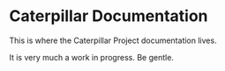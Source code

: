 # Caterpillar Documentation

This is where the Caterpillar Project documentation lives.

It is very much a work in progress. Be gentle.
